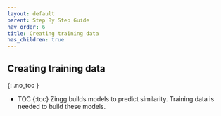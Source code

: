 ```yaml
---
layout: default
parent: Step By Step Guide
nav_order: 6
title: Creating training data
has_children: true
---
```

## Creating training data
{: .no_toc }

- TOC
{:toc}
Zingg builds models to predict similarity. Training data is needed to build these models. 



